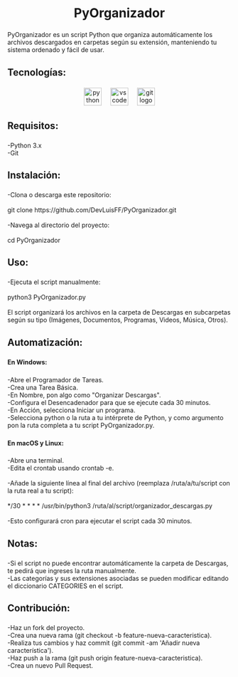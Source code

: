 <h1 align="center">PyOrganizador</h1>

###

<p align="left">PyOrganizador es un script Python que organiza automáticamente los archivos descargados en carpetas según su extensión, manteniendo tu sistema ordenado y fácil de usar.</p>

###

<h2 align="left">Tecnologías:</h2>

###

<div align="center">
  <img src="https://cdn.simpleicons.org/python/3776AB" height="40" alt="python logo"  />
  <img width="12" />
  <img src="https://cdn.simpleicons.org/visualstudiocode/007ACC" height="40" alt="vscode logo"  />
  <img width="12" />
  <img src="https://cdn.simpleicons.org/git/F05032" height="40" alt="git logo"  />
</div>

###

<h2 align="left">Requisitos:</h2>

###

<p align="left">-Python 3.x<br>-Git</p>

###

<h2 align="left">Instalación:</h2>

###

<p align="left">-Clona o descarga este repositorio:<br><br>git clone https://github.com/DevLuisFF/PyOrganizador.git<br><br>-Navega al directorio del proyecto:<br><br>cd PyOrganizador</p>

###

<h2 align="left">Uso:</h2>

###

<p align="left">-Ejecuta el script manualmente:<br><br>python3 PyOrganizador.py<br><br>El script organizará los archivos en la carpeta de Descargas en subcarpetas según su tipo (Imágenes, Documentos, Programas, Videos, Música, Otros).</p>

###

<h2 align="left">Automatización:</h2>

###

<h4 align="left">En Windows:</h4>

###

<p align="left">-Abre el Programador de Tareas.<br>-Crea una Tarea Básica.<br>-En Nombre, pon algo como "Organizar Descargas".<br>-Configura el Desencadenador para que se ejecute cada 30 minutos.<br>-En Acción, selecciona Iniciar un programa.<br>-Selecciona python o la ruta a tu intérprete de Python, y como argumento pon la ruta completa a tu script PyOrganizador.py.</p>

###

<h4 align="left">En macOS y Linux:</h4>

###

<p align="left">-Abre una terminal.<br>-Edita el crontab usando crontab -e.<br><br>-Añade la siguiente línea al final del archivo (reemplaza /ruta/a/tu/script con la ruta real a tu script):<br><br>*/30 * * * * /usr/bin/python3 /ruta/al/script/organizador_descargas.py<br><br>-Esto configurará cron para ejecutar el script cada 30 minutos.</p>

###

<h2 align="left">Notas:</h2>

###

<p align="left">-Si el script no puede encontrar automáticamente la carpeta de Descargas, te pedirá que ingreses la ruta manualmente.<br>-Las categorías y sus extensiones asociadas se pueden modificar editando el diccionario CATEGORIES en el script.</p>

###

<h2 align="left">Contribución:</h2>

###

<p align="left">-Haz un fork del proyecto.<br>-Crea una nueva rama (git checkout -b feature-nueva-caracteristica).<br>-Realiza tus cambios y haz commit (git commit -am 'Añadir nueva característica').<br>-Haz push a la rama (git push origin feature-nueva-caracteristica).<br>-Crea un nuevo Pull Request.</p>

###
